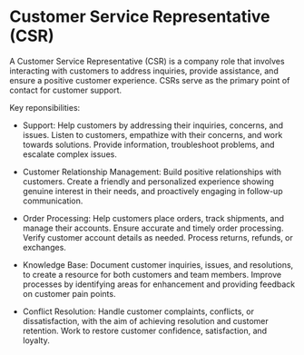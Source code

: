 # Customer Service Representative (CSR)

A Customer Service Representative (CSR) is a company role that involves interacting with customers to address inquiries, provide assistance, and ensure a positive customer experience. CSRs serve as the primary point of contact for customer support.

Key reponsibilities:

* Support: Help customers by addressing their inquiries, concerns, and issues. Listen to customers, empathize with their concerns, and work towards solutions. Provide information, troubleshoot problems, and escalate complex issues.

* Customer Relationship Management: Build positive relationships with customers. Create a friendly and personalized experience showing genuine interest in their needs, and proactively engaging in follow-up communication.

* Order Processing: Help customers place orders, track shipments, and manage their accounts. Ensure accurate and timely order processing. Verify customer account details as needed. Process returns, refunds, or exchanges.

* Knowledge Base: Document customer inquiries, issues, and resolutions, to create a resource for both customers and team members. Improve processes by identifying areas for enhancement and providing feedback on customer pain points.

* Conflict Resolution: Handle customer complaints, conflicts, or dissatisfaction, with the aim of achieving resolution and customer retention. Work to restore customer confidence, satisfaction, and loyalty.
